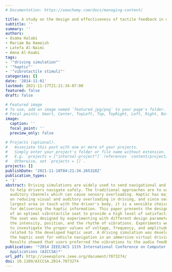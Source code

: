 ```yaml
---
# Documentation: https://wowchemy.com/docs/managing-content/

title: A study on the design and effectiveness of tactile feedback in driving simulator
subtitle: ''
summary: ''
authors:
- Osama Halabi
- Mariam Ba Hameish
- Latefa Al-Naimi
- Amna Al-Kaabi
tags:
- '"driving simulation"'
- '"haptic"'
- '"vibrotactile stimuli"'
categories: []
date: '2014-11-01'
lastmod: 2021-11-17T21:21:34-07:00
featured: false
draft: false

# Featured image
# To use, add an image named `featured.jpg/png` to your page's folder.
# Focal points: Smart, Center, TopLeft, Top, TopRight, Left, Right, BottomLeft, Bottom, BottomRight.
image:
  caption: ''
  focal_point: ''
  preview_only: false

# Projects (optional).
#   Associate this post with one or more of your projects.
#   Simply enter your project's folder or file name without extension.
#   E.g. `projects = ["internal-project"]` references `content/project/deep-learning/index.md`.
#   Otherwise, set `projects = []`.
projects: []
publishDate: '2021-11-18T04:21:34.265328Z'
publication_types:
- '1'
abstract: Driving simulations are widely used to send navigational and warning information
  to help drivers navigate safely. The traditional approaches are to use visual and
  auditory channels which can cause sensory overloading. Haptic has major safety implication
  on reducing visual and auditory overloading in driving, and since seats are the
  largest area in touch with the driver's body, it is a sensible choice to consider
  for delivering the haptic information. This paper presents the design and development
  of an optimal vibrotactile seat to provide a high level of satisfaction to the driver.
  The seat was designed by experimenting with different design parameters such as
  the intensity, position, and the rhythm of vibrations. Experiments were conducted
  to investigate the proper values of voltage, frequency, and amplitude that are specifically
  related to the developed haptic seat. A driving simulation was developed to evaluate
  the haptic seat for vehicle navigation in an immersive virtual driving simulator.
  Results showed that users preferred the vibrations to the audio feedback.
publication: '*2014 IEEE/ACS 11th International Conference on Computer Systems and
  Applications (AICCSA)*'
url_pdf: http://ieeexplore.ieee.org/document/7073274/
doi: 10.1109/AICCSA.2014.7073274
---
```

